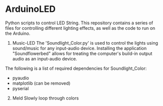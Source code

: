 ArduinoLED
==========

Python scripts to control LED String. This repository contains a series of files for controlling different lighting effects, as well as the code to run on the Arduino.

1) Music-LED
The 'Soundlight_Color.py' is used to control the lights using sound/music for any input-audio device. Installing the application "Soundflowerbed" allows for treating the computer's build-in output audio as an input-audio device.  

The following is a list of required dependencies for Soundlight_Color:
- pyaudio
- matplotlib (can be removed)
- pyserial

2) Meld
Slowly loop through colors
